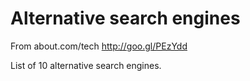 # Alternative search engines

From about.com/tech  http://goo.gl/PEzYdd

List of 10 alternative search engines.